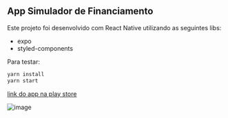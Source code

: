 ## App Simulador de Financiamento

Este projeto foi desenvolvido com React Native utilizando as seguintes libs: 
- expo
- styled-components

Para testar:

```bash
yarn install
yarn start
```
[link do app na play store](https://play.google.com/store/apps/details?id=simulador.emprestimo.react.native)

![image](https://user-images.githubusercontent.com/39654971/142057295-7e78fa63-bf08-48ce-98f7-b2024edfa663.png)
